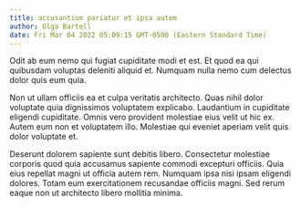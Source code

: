 ```yaml
---
title: accusantium pariatur et ipsa autem
author: Olga Bartell
date: Fri Mar 04 2022 05:09:15 GMT-0500 (Eastern Standard Time)
---
```

Odit ab eum nemo qui fugiat cupiditate modi et est. Et quod ea qui quibusdam voluptas deleniti aliquid et. Numquam nulla nemo cum delectus dolor quis eum quia.

 Non ut ullam officiis ea et culpa veritatis architecto. Quas nihil dolor voluptate quia dignissimos voluptatem explicabo. Laudantium in cupiditate eligendi cupiditate. Omnis vero provident molestiae eius velit ut hic ex. Autem eum non et voluptatem illo. Molestiae qui eveniet aperiam velit quis dolor voluptate et.

 Deserunt dolorem sapiente sunt debitis libero. Consectetur molestiae corporis quod quia accusamus sapiente commodi excepturi officiis. Quia eius repellat magni ut officia autem rem. Numquam ipsa nisi ipsam eligendi dolores. Totam eum exercitationem recusandae officiis magni. Sed rerum eaque non ut architecto libero mollitia minima.